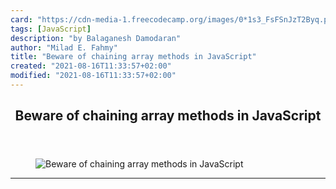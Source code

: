 ```yaml
---
card: "https://cdn-media-1.freecodecamp.org/images/0*1s3_FsFSnJzT2Byq.png"
tags: [JavaScript]
description: "by Balaganesh Damodaran"
author: "Milad E. Fahmy"
title: "Beware of chaining array methods in JavaScript"
created: "2021-08-16T11:33:57+02:00"
modified: "2021-08-16T11:33:57+02:00"
---
```

<div class="site-wrapper">
<main id="site-main" class="site-main outer">
<div class="inner">
<article class="post-full post tag-javascript tag-performance tag-functional-programming tag-technology tag-tech ">
<header class="post-full-header">
<h1 class="post-full-title">Beware of chaining array methods in JavaScript</h1>
</header>
<figure class="post-full-image">
<picture>
<source media="(max-width: 700px)" sizes="1px" srcset="data:image/gif;base64,R0lGODlhAQABAIAAAAAAAP///yH5BAEAAAAALAAAAAABAAEAAAIBRAA7 1w">
<source media="(min-width: 701px)" sizes="(max-width: 800px) 400px,
(max-width: 1170px) 700px,
1400px" srcset="https://cdn-media-1.freecodecamp.org/images/0*1s3_FsFSnJzT2Byq.png 300w,
https://cdn-media-1.freecodecamp.org/images/0*1s3_FsFSnJzT2Byq.png 600w,
https://cdn-media-1.freecodecamp.org/images/0*1s3_FsFSnJzT2Byq.png 1000w,
https://cdn-media-1.freecodecamp.org/images/0*1s3_FsFSnJzT2Byq.png 2000w">
<img onerror="this.style.display='none'" src="https://cdn-media-1.freecodecamp.org/images/0*1s3_FsFSnJzT2Byq.png" alt="Beware of chaining array methods in JavaScript">
</picture>
</figure>
<section class="post-full-content">
<div class="post-content medium-migrated-article">
</div>
<hr>
</section>
</article>
</div>
</main>
</div>
<!-- Google Tag Manager (noscript) -->
<!-- End Google Tag Manager (noscript) -->
